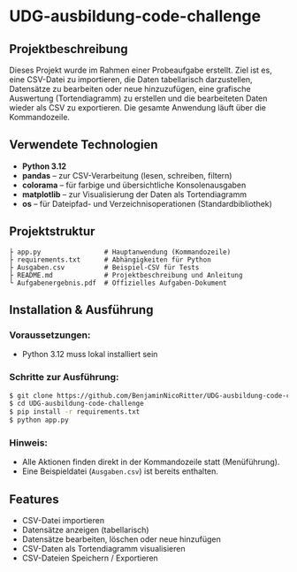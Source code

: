 # UDG-ausbildung-code-challenge

## Projektbeschreibung

Dieses Projekt wurde im Rahmen einer Probeaufgabe erstellt. Ziel ist es, eine CSV-Datei zu importieren, die Daten tabellarisch darzustellen, Datensätze zu bearbeiten oder neue hinzuzufügen, eine grafische Auswertung (Tortendiagramm) zu erstellen und die bearbeiteten Daten wieder als CSV zu exportieren. Die gesamte Anwendung läuft über die Kommandozeile.

## Verwendete Technologien

- **Python 3.12**
- **pandas** – zur CSV-Verarbeitung (lesen, schreiben, filtern)
- **colorama** – für farbige und übersichtliche Konsolenausgaben
- **matplotlib** – zur Visualisierung der Daten als Tortendiagramm
- **os** – für Dateipfad- und Verzeichnisoperationen (Standardbibliothek)

## Projektstruktur

```plaintext
├ app.py                # Hauptanwendung (Kommandozeile)
├ requirements.txt      # Abhängigkeiten für Python
├ Ausgaben.csv          # Beispiel-CSV für Tests
├ README.md             # Projektbeschreibung und Anleitung
└ Aufgabenergebnis.pdf  # Offizielles Aufgaben-Dokument
```

##  Installation & Ausführung

### Voraussetzungen:
- Python 3.12 muss lokal installiert sein

### Schritte zur Ausführung:

```bash
$ git clone https://github.com/BenjaminNicoRitter/UDG-ausbildung-code-challenge
$ cd UDG-ausbildung-code-challenge
$ pip install -r requirements.txt
$ python app.py
```

### Hinweis:
- Alle Aktionen finden direkt in der Kommandozeile statt (Menüführung).
- Eine Beispieldatei (`Ausgaben.csv`) ist bereits enthalten.

## Features

- CSV-Datei importieren
- Datensätze anzeigen (tabellarisch)
- Datensätze bearbeiten, löschen oder neue hinzufügen
- CSV-Daten als Tortendiagramm visualisieren
- CSV-Dateien Speichern / Exportieren
